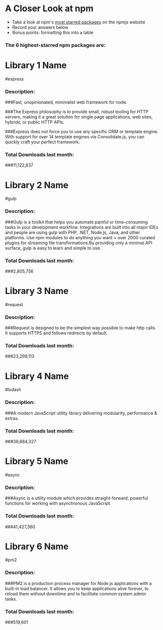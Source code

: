 # A Closer Look at npm
- Take a look at npm's [most starred packages](https://www.npmjs.com/browse/star) on the npmjs website
- Record your answers below
- Bonus points: formatting this into a table

### The 6 highest-starred npm packages are:

# Library 1 Name
#express

### Description:
###Fast, unopinionated, minimalist web framework for node.

###The Express philosophy is to provide small, robust tooling for HTTP servers, making it a great solution for single page applications, web sites, hybrids, or public HTTP APIs.

###Express does not force you to use any specific ORM or template engine. With support for over 14 template engines via Consolidate.js, you can quickly craft your perfect framework.

### Total Downloads last month:
###11,122,837

# Library 2 Name
#gulp

### Description:
###Gulp is a toolkit that helps you automate painful or time-consuming tasks in your development workflow. Integrations are built into all major IDEs and people are using gulp with PHP, .NET, Node.js, Java, and other platforms. Use npm modules to do anything you want + over 2000 curated plugins for streaming file transformations.By providing only a minimal API surface, gulp is easy to learn and simple to use.

### Total Downloads last month:
###2,805,756

# Library 3 Name
#request

### Description:
###Request is designed to be the simplest way possible to make http calls. It supports HTTPS and follows redirects by default.

### Total Downloads last month:
###23,299,113

# Library 4 Name
#lodash

### Description:
###A modern JavaScript utility library delivering modularity, performance & extras.

### Total Downloads last month:
###39,884,327

# Library 5 Name
#async

### Description:
###Async is a utility module which provides straight-forward, powerful functions for working with asynchronous JavaScript.

### Total Downloads last month:
###41,427,360

# Library 6 Name
#pm2

### Description:
###PM2 is a production process manager for Node.js applications with a built-in load balancer. It allows you to keep applications alive forever, to reload them without downtime and to facilitate common system admin tasks.

### Total Downloads last month:
###519,601